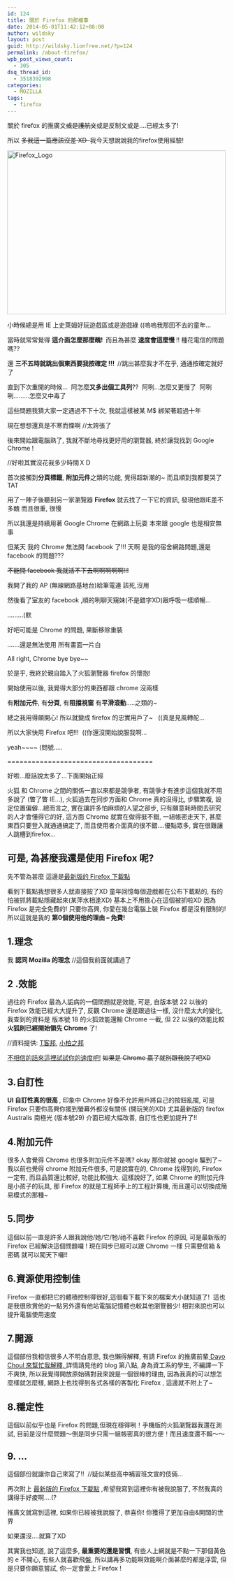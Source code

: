 ```yaml
---
id: 124
title: 關於 Firefox 的那檔事
date: 2014-05-01T11:42:12+08:00
author: wildsky
layout: post
guid: http://wildsky.lionfree.net/?p=124
permalink: /about-firefox/
wpb_post_views_count:
  - 305
dsq_thread_id:
  - 3518392998
categories:
  - MOZILLA
tags:
  - firefox
---
```

<div class="pf-content">
  <p>
    關於 firefox 的推廣文<del>或是護航文</del>或是反制文或是&#8230;.已經太多了!
  </p>

  <p>
    所以 <del>多我這一篇應該沒差 XD  </del>我今天想說說我的firefox使用經驗!
  </p>

  <p>
    <a title="Flickr 上 kevin_boy3110 的 Firefox_Logo" href="https://www.flickr.com/photos/71353772@N04/14074288762/"><img src="https://farm6.staticflickr.com/5273/14074288762_4b26900369.jpg" alt="Firefox_Logo" width="500" height="375" /></a>
  </p>

  <p>
    <!--more MORE...-->
  </p>

  <p>
    小時候總是用 IE 上史萊姆好玩遊戲區或是遊戲綠 ((嗚嗚我那回不去的童年&#8230;
  </p>

  <p>
    當時就常常覺得 <strong>這介面怎麼那麼醜!  </strong>而且為甚麼 <strong>速度會這麼慢 </strong>!! 種花電信的問題嗎??
  </p>

  <p>
    還 <strong>三不五時就跳出個東西要我按確定 !!!  </strong>//跳出甚麼我才不在乎, 通通按確定就好了
  </p>

  <p>
    直到下次重開的時候&#8230;  阿怎麼<strong>又多出個工具列</strong>??  阿咧&#8230;怎麼又更慢了  阿咧咧&#8230;&#8230;&#8230;怎麼又中毒了
  </p>

  <p>
    這些問題我猜大家一定遇過不下十次, 我就這樣被某 M$ 綁架著超過十年
  </p>

  <p>
    現在想想還真是不寒而慄啊 //太誇張了
  </p>

  <p>
    後來開始跟電腦熟了, 我就不斷地尋找更好用的瀏覽器, 終於讓我找到 Google Chrome !
  </p>

  <p>
    //好啦其實沒花我多少時間ＸＤ
  </p>

  <p>
    首次接觸到<strong>分頁標籤</strong>, <strong>附加元件</strong>之類的功能, 覺得超新潮的~ 而且順到我都要哭了 TAT
  </p>

  <p>
    用了一陣子後聽到另一家瀏覽器 <strong>Firefox </strong>就去找了一下它的資訊, 發現他跟IE差不多醜 而且很重, 很慢
  </p>

  <p>
    所以我還是持續用著 Google Chrome 在網路上玩耍 本來跟 google 也是相安無事
  </p>

  <p>
    但某天 我的 Chrome 無法開 facebook 了!!! 天啊 是我的宿舍網路問題,還是 facebook 的問題???
  </p>

  <p>
    <del>不能開 facebook 我就活不下去啊啊啊啊啊!!!</del>
  </p>

  <p>
    我開了我的 AP (無線網路基地台)給筆電連 該死,沒用
  </p>

  <p>
    然後看了室友的 facebook ,順的咧聊天窺妹(不是錯字XD)跟呼吸一樣順暢&#8230;
  </p>

  <p>
    &#8230;&#8230;&#8230;(默
  </p>

  <p>
    好吧可能是 Chrome 的問題, 果斷移除重裝
  </p>

  <p>
    &#8230;&#8230;.還是無法使用 所有畫面一片白
  </p>

  <p>
    All right, Chrome bye bye~~
  </p>

  <p>
    於是乎, 我終於親自踏入了火狐瀏覽器 firefox 的懷抱!
  </p>

  <p>
    開始使用以後, 我覺得大部分的東西都跟 chrome 沒兩樣
  </p>

  <p>
    有<strong>附加元件</strong>, 有<strong>分頁</strong>, 有<strong>阻擋視窗</strong> 有<strong>平滑滾動</strong>&#8230;..之類的~
  </p>

  <p>
    總之我用得頗開心! 所以就變成 firefox 的忠實用戶了~   ((真是見風轉舵&#8230;
  </p>

  <p>
    所以大家快用 Firefox 吧!!!  ((你還沒開始說服我啊&#8230;
  </p>

  <p>
    yeah~~~~ (問號&#8230;..
  </p>

  <p>
    ====================================
  </p>

  <p>
    好啦&#8230;廢話說太多了&#8230;下面開始正經
  </p>

  <p>
    火狐 和 Chrome 之間的關係一直以來都是競爭者, 有競爭才有進步這個我就不用多說了 (瞥了瞥 IE&#8230;), 火狐過去在同步方面和 Chrome 真的沒得比, 步驟繁複, 設定位置偏僻&#8230;總而言之, 實在讓許多怕麻煩的人望之卻步, 只有願意耗時間去研究的人才會懂得它的好, 這方面 Chrome 就實在做得挺不錯, 一組帳密走天下, 甚麼東西只要登入就通通搞定了, 而且使用者介面真的很不錯&#8230;.優點眾多, 實在很難讓人跳槽到firefox&#8230;
  </p>

  <h2>
    <strong>可是, 為甚麼我還是使用 Firefox 呢?</strong>
  </h2>

  <p>
    先不管為甚麼 這邊是<a href="http://mozilla.com.tw/firefox/download/">最新版的 Firefox 下載點</a>
  </p>

  <p>
    看到下載點我想很多人就直接按了XD 童年回憶每個遊戲都在公布下載點的, 有的怕被抓將載點隱藏起來(某萍水相逢XD) 基本上不用擔心在這個被抓啦XD 因為 Firefox 是完全免費的! 只要你高興, 你愛在幾台電腦上裝 Firefox 都是沒有限制的! 所以這就是我的 <strong>第0個使用他的理由 &#8211; 免費!</strong>
  </p>

  <h2>
    <strong>1.理念</strong>
  </h2>

  <p>
    我 <strong>認同 Mozilla 的理念</strong> //這個我前面就講過了
  </p>

  <h2>
    <strong>2 .效能</strong>
  </h2>

  <p>
    過往的 Firefox 最為人詬病的一個問題就是效能, 可是, 自版本號 22 以後的 Firefox 效能已經大大提升了, 反觀 Chrome 還是跟過往一樣, 沒什麼太大的變化, 我查到的資料是 版本號 18 的火狐效能還輸 Chrome 一截, 但 22 以後的效能比較 <strong>火狐則已經開始領先 Chrome</strong> 了!
  </p>

  <p>
    //資料提供: <a href="http://www.techbang.com/posts/13899-browser-wars-beat-chrome-firefox-22-27">T客邦</a>, <a href="http://chenbolin84.pixnet.net/blog/post/48457638-2013%E5%B9%B4%E7%80%8F%E8%A6%BD%E5%99%A8%E6%AF%94%E8%BC%83%E4%B9%8B%E6%95%88%E8%83%BD%E8%A9%95%E6%B8%AC">小柏之邦</a>
  </p>

  <p>
    <a href="http://mozilla.com.tw/firefox/speed/">不相信的話來這裡試試你的速度吧!</a> <del>如果是 Chrome 贏了就別跟我說了吧XD</del>
  </p>

  <h2>
    <strong>3.自訂性</strong>
  </h2>

  <p>
    <strong>UI 自訂性真的很高 </strong>, 印象中 Chrome 好像不允許用戶將自己的按鈕亂擺, 可是 Firefox 只要你高興你擺到螢幕外都沒有關係 (開玩笑的XD) 尤其最新版的 firefox <span class="st">Australis</span> 南極光 (版本號29) 介面已經大幅改善, 自訂性也更加提升了!!
  </p>

  <h2>
    <strong>4.附加元件</strong>
  </h2>

  <p>
    很多人會覺得 Chrome 也很多附加元件不是嗎? okay 那你就被 google 騙到了~ 我以前也覺得 chrome 附加元件很多, 可是說實在的, Chrome 找得到的, Firefox一定有, 而且品質還比較好, 功能比較強大. 這樣說好了, 如果 Chrome 的附加元件是小孩子的玩具, 那 Firefox 的就是工程師手上的工程計算機, 而且還可以切換成簡易模式的那種~
  </p>

  <h2>
    <strong>5.同步</strong>
  </h2>

  <p>
    這個以前一直是許多人跟我說他/她/它/牠/祂不喜歡 Firefox 的原因, 可是最新版的 Firefox 已經解決這個問題囉 ! 現在同步已經可以跟 Chrome 一樣 只需要信箱 & 密碼 就可以闖天下囉!!
  </p>

  <h2>
    <strong>6.資源使用控制佳</strong>
  </h2>

  <p>
    Firefox 一直都把它的體積控制得很好,這個看下載下來的檔案大小就知道了!  這也是我很欣賞他的一點另外還有他站電腦記憶體也較其他瀏覽器少! 相對來說也可以提升電腦使用速度
  </p>

  <h2>
    <strong>7.開源</strong>
  </h2>

  <p>
    這個部份我相信很多人不明白意思, 我也懶得解釋, 有請 Firefox 的推廣前輩<a href="http://fbpboy.blogspot.tw/2013/12/9-things-firefox-better-than-chrome.html#more"> ‎<span class="fwb">Dayo Choul 來幫忙我解釋</span>, </a>詳情請見他的 blog 第八點, 身為資工系的學生, 不編譯一下不爽快, 所以我覺得開放原始碼對我來說是一個很棒的理由, 因為我真的可以想怎麼樣就怎麼樣, 網路上也找得到各式各樣的客製化 Firefox , 這邊就不附上了~
  </p>

  <h2>
    <strong>8.穩定性</strong>
  </h2>

  <p>
    這個以前似乎也是 Firefox 的問題,但現在穩得咧！手機版的火狐瀏覽器我還在測試, 目前是沒什麼問題～倒是同步只需一組帳密真的很方便！而且速度還不賴～～
  </p>

  <h2>
    <strong>9. &#8230;</strong>
  </h2>

  <p>
    這個部份就讓你自己來寫了!!  //疑似某些高中補習班文宣的伎倆&#8230;
  </p>

  <p>
    再次附上 <a href="http://mozilla.com.tw/firefox/download/">最新版的 Firefox 下載點</a> ,希望我寫到這裡你有被我說服了, 不然我真的講得手好痠啊&#8230;.(?
  </p>

  <p>
    推廣文就寫到這裡, 如果你已經被我說服了, 恭喜你! 你獲得了更加自由&開闊的世界
  </p>

  <p>
    如果還沒&#8230;.就算了XD
  </p>

  <p>
    其實我也知道, 說了這麼多, <strong>最重要的還是習慣</strong>, 有些人上網就是不點一下那個黃色的 e 不開心, 有些人就喜歡飛盤, 所以講再多功能啊效能啊介面甚麼的都是浮雲, 但是只要你願意嘗試, 你一定會愛上 Firefox !
  </p>
</div>
